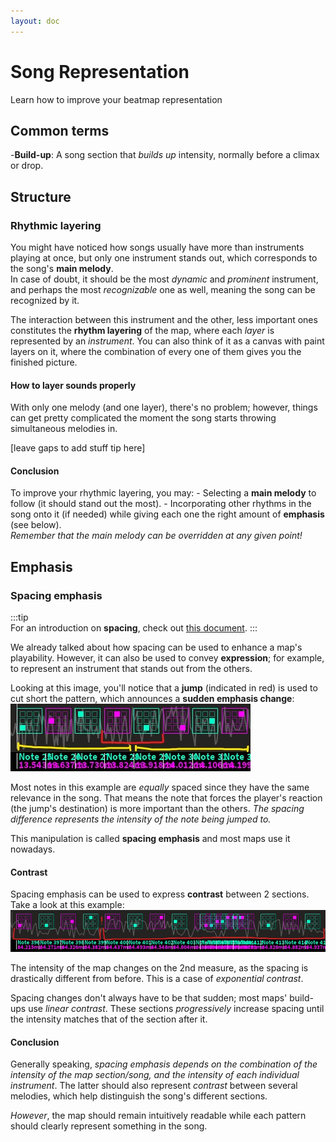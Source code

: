 ```yaml
---
layout: doc
---
```


# Song Representation
Learn how to improve your beatmap representation

## Common terms
-**Build-up**: A song section that _builds up_ intensity, normally before a climax or drop.


## Structure

### Rhythmic layering
You might have noticed how songs usually have more than instruments playing at once, 
but only one instrument stands out, which corresponds to the song's **main melody**.  
In case of doubt, it should be the most _dynamic_ and _prominent_ instrument, 
and perhaps the most _recognizable_ one as well, meaning the song can be recognized by it.

The interaction between this instrument and the other, 
less important ones constitutes the **rhythm layering** of the map, where each _layer_ is represented by an _instrument_.
You can also think of it as a canvas with paint layers on it, 
where the combination of every one of them gives you the finished picture.

#### How to layer sounds properly
With only one melody (and one layer), there's no problem; however, 
things can get pretty complicated the moment the song starts throwing simultaneous melodies in.

[leave gaps to add stuff tip here]

#### Conclusion
To improve your rhythmic layering, you may:
    - Selecting a **main melody** to follow (it should stand out the most).
    - Incorporating other rhythms in the song onto it (if needed)
      while giving each one the right amount of **emphasis** (see below).  
      _Remember that the main melody can be overridden at any given point!_

## Emphasis

### Spacing emphasis
:::tip  
For an introduction on **spacing**, check out [this document](basic_spacing).
:::

We already talked about how spacing can be used to enhance a map's playability. 
However, it can also be used to convey **expression**; for example, to represent an instrument 
that stands out from the others.  

Looking at this image, you'll notice that a **jump** (indicated in red) is used to cut short the pattern,
which announces a **sudden emphasis change**:  
![example1](../../public/src/map/spacingemp1.jpg)  

Most notes in this example are _equally_ spaced since they have the same relevance in the song.
That means the note that forces the player's reaction (the jump's destination) is more important than the others.
_The spacing difference represents the intensity of the note being jumped to._

This manipulation is called **spacing emphasis** and most maps use it nowadays.    

#### Contrast
Spacing emphasis can be used to express **contrast** between 2 sections.
Take a look at this example:  
![example2](../../public/src/map/spacingemp2.jpg)  

The intensity of the map changes on the 2nd measure, as the spacing is drastically different from before.
This is a case of _exponential contrast_.

Spacing changes don't always have to be that sudden; most maps' build-ups use _linear contrast_.
These sections _progressively_ increase spacing until the intensity matches that of the section after it.

#### Conclusion
Generally speaking, _spacing emphasis depends on the combination of the intensity of the map section/song, 
and the intensity of each individual instrument_. 
The latter should also represent _contrast_ between several melodies, which help distinguish the song's different sections.   

_However_, the map should remain intuitively readable
while each pattern should clearly represent something in the song.  





